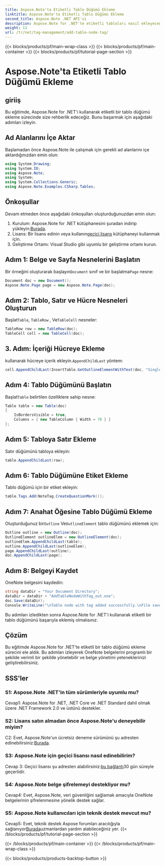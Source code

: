 ```yaml
---
title: Aspose.Note'ta Etiketli Tablo Düğümü Ekleme
linktitle: Aspose.Note'ta Etiketli Tablo Düğümü Ekleme
second_title: Aspose.Note .NET API'si
description: Aspose.Note for .NET'te etiketli tabloları nasıl ekleyeceğinizi öğrenin. Belge işleme becerilerinizi programlı olarak geliştirin.
weight: 11
url: /tr/net/tag-management/add-table-node-tag/
---
```


{{< blocks/products/pf/main-wrap-class >}}
{{< blocks/products/pf/main-container >}}
{{< blocks/products/pf/tutorial-page-section >}}

# Aspose.Note'ta Etiketli Tablo Düğümü Ekleme

## giriiş

Bu eğitimde, Aspose.Note for .NET'i kullanarak etiketli bir tablo düğümü ekleme sürecinde size rehberlik edeceğiz. Bunu başarmak için aşağıdaki adımları izleyin.

## Ad Alanlarını İçe Aktar

Başlamadan önce Aspose.Note ile çalışmak için gerekli ad alanlarını içe aktardığınızdan emin olun:

```csharp
using System.Drawing;
using System.IO;
using Aspose.Note;
using System;
using System.Collections.Generic;
using Aspose.Note.Examples.CSharp.Tables;
```

## Önkoşullar

Devam etmeden önce aşağıdaki önkoşulları oluşturduğunuzdan emin olun:

1.  Kurulum: Aspose.Note for .NET kütüphanesini şuradan indirip yükleyin:[Burada](https://releases.aspose.com/note/net/).
2.  Lisans: Bir lisans edinin veya kullanın[geçici lisans](https://purchase.aspose.com/temporary-license/) kütüphaneyi kullanmak için.
3. Geliştirme Ortamı: Visual Studio gibi uyumlu bir geliştirme ortamı kurun.

## Adım 1: Belge ve Sayfa Nesnelerini Başlatın

 Bir örneğini oluşturarak başlayın`Document` sınıf ve bir başlatma`Page` nesne:

```csharp
Document doc = new Document();
Aspose.Note.Page page = new Aspose.Note.Page(doc);
```

## Adım 2: Tablo, Satır ve Hücre Nesneleri Oluşturun

 Başlat`Table`, `TableRow` , Ve`TableCell` nesneler:

```csharp
TableRow row = new TableRow(doc);
TableCell cell = new TableCell(doc);
```

## 3. Adım: İçeriği Hücreye Ekleme

 kullanarak hücreye içerik ekleyin.`AppendChildLast` yöntem:

```csharp
cell.AppendChildLast(InsertTable.GetOutlineElementWithText(doc, "Single cell."));
```

## Adım 4: Tablo Düğümünü Başlatın

 Başlat`Table` belirtilen özelliklere sahip nesne:

```csharp
Table table = new Table(doc)
{
    IsBordersVisible = true,
    Columns = { new TableColumn { Width = 70 } }
};
```

## Adım 5: Tabloya Satır Ekleme

Satır düğümünü tabloya ekleyin:

```csharp
table.AppendChildLast(row);
```

## Adım 6: Tablo Düğümüne Etiket Ekleme

Tablo düğümü için bir etiket ekleyin:

```csharp
table.Tags.Add(NoteTag.CreateQuestionMark());
```

## Adım 7: Anahat Öğesine Tablo Düğümü Ekleme

 Oluşturduğunuz bir`Outline` Ve`OutlineElement` tablo düğümünü eklemek için:

```csharp
Outline outline = new Outline(doc);
OutlineElement outlineElem = new OutlineElement(doc);
outlineElem.AppendChildLast(table);
outline.AppendChildLast(outlineElem);
page.AppendChildLast(outline);
doc.AppendChildLast(page);
```

## Adım 8: Belgeyi Kaydet

OneNote belgesini kaydedin:

```csharp
string dataDir = "Your Document Directory";
dataDir = dataDir + "AddTableNodeWithTag_out.one";
doc.Save(dataDir);
Console.WriteLine("\nTable node with tag added successfully.\nFile saved at " + dataDir);
```

Bu adımları izledikten sonra Aspose.Note for .NET'i kullanarak etiketli bir tablo düğümünü başarıyla eklemiş olmalısınız.

## Çözüm

Bu eğitimde Aspose.Note for .NET'te etiketli bir tablo düğümü ekleme sürecini ele aldık. Bu adımları izleyerek OneNote belgelerini programlı bir şekilde verimli bir şekilde yönetebilir ve belge yönetimi yeteneklerinizi geliştirebilirsiniz.

## SSS'ler

### S1: Aspose.Note .NET'in tüm sürümleriyle uyumlu mu?

Cevap1: Aspose.Note for .NET, .NET Core ve .NET Standard dahil olmak üzere .NET Framework 2.0 ve üstünü destekler.

### S2: Lisans satın almadan önce Aspose.Note'u deneyebilir miyim?

 C2: Evet, Aspose.Note'un ücretsiz deneme sürümünü şu adresten edinebilirsiniz:[Burada](https://releases.aspose.com/).

### S3: Aspose.Note için geçici lisansı nasıl edinebilirim?

 Cevap 3: Geçici lisansı şu adresten alabilirsiniz:[bu bağlantı](https://purchase.aspose.com/temporary-license/)30 gün süreyle geçerlidir.

### S4: Aspose.Note belge şifrelemeyi destekliyor mu?

Cevap4: Evet, Aspose.Note, veri güvenliğini sağlamak amacıyla OneNote belgelerinin şifrelenmesine yönelik destek sağlar.

### S5: Aspose.Note kullanıcıları için teknik destek mevcut mu?

 Cevap5: Evet, teknik destek Aspose forumları aracılığıyla sağlanıyor[Burada](https://forum.aspose.com/c/note/28)uzmanlardan yardım alabileceğiniz yer.
{{< /blocks/products/pf/tutorial-page-section >}}

{{< /blocks/products/pf/main-container >}}
{{< /blocks/products/pf/main-wrap-class >}}

{{< blocks/products/products-backtop-button >}}
